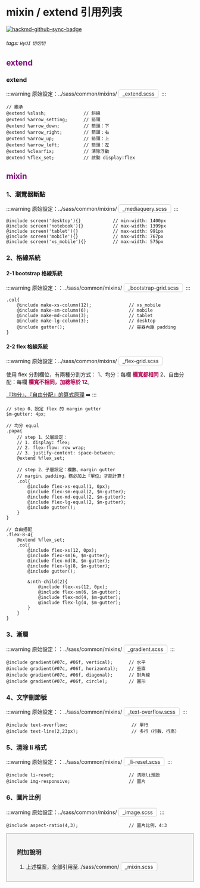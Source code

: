 # mixin / extend 引用列表

[![hackmd-github-sync-badge](https://hackmd.io/jf1_RTDUTVaQRlk3J1Gc1w/badge)](https://hackmd.io/jf1_RTDUTVaQRlk3J1Gc1w)

###### tags: `HyUI` `切切切`

## <font color=purple> extend </font>

### extend

:::warning
原始設定：../sass/common/mixins/<span class="focus2">\_extend.scss</span>
:::

```sass=
// 繼承
@extend %slash;              // 斜線
@extend %arrow_setting;      // 箭頭
@extend %arrow_down;         // 箭頭：下
@extend %arrow_right;        // 箭頭：右
@extend %arrow_up;           // 箭頭：上
@extend %arrow_left;         // 箭頭：左
@extend %clearfix;           // 清除浮動
@extend %flex_set;           // 啟動 display:flex
```

## <font color=purple> mixin </font>

### 1、瀏覽器斷點

:::warning
原始設定：../sass/common/mixins/<span class="focus2">\_mediaquery.scss</span>
:::

```sass=
@include screen('desktop'){}            // min-width: 1400px
@include screen('notebook'){}           // max-width: 1399px
@include screen('tablet'){}             // max-width: 991px
@include screen('mobile'){}             // max-width: 767px
@include screen('xs_mobile'){}          // max-width: 575px
```

### 2、格線系統

#### 2-1 bootstrap 格線系統

:::warning
原始設定：：../sass/common/mixins/<span class="focus2">\_bootstrap-grid.scss</span>
:::

```sass=
.col{
    @include make-xs-column(12);              // xs_mobile
    @include make-sm-column(6);               // mobile
    @include make-md-column(3);               // tablet
    @include make-lg-column(3);               // desktop
    @include gutter();                        // 容器內距 padding
}
```

#### 2-2 flex 格線系統

:::warning
原始設定：../sass/common/mixins/<span class="focus2">\_flex-grid.scss</span>

使用 flex 分割欄位，有兩種分割方式：
1、均分：每欄 <b class="focus">欄寬都相同</b>
2、自由分配：每欄 <b class="focus">欄寬不相同，加總等於 12</b>。

[『均分』、『自由分配』的算式原理](https://hackmd.io/@lizewu/r1eU6MPBw) :arrow_right:
:::

```sass=
// step 0、設定 flex 的 margin gutter
$m-gutter: 4px;

// 均分 equal
.papa{
    // step 1、父層設定：
    // 1. display: flex;
    // 2. flex-flow: row wrap;
    // 3. justify-content: space-between;
    @extend %flex_set;

    // step 2、子層設定：欄數、margin gutter
    // margin、padding，務必加上『單位』才能計算！
    .col{
        @include flex-xs-equal(1, 0px);
        @include flex-sm-equal(2, $m-gutter);
        @include flex-md-equal(2, $m-gutter);
        @include flex-lg-equal(2, $m-gutter);
        @include gutter();
    }
}

// 自由搭配
.flex-8-4{
    @extend %flex_set;
    .col{
        @include flex-xs(12, 0px);
        @include flex-sm(6, $m-gutter);
        @include flex-md(8, $m-gutter);
        @include flex-lg(8, $m-gutter);
        @include gutter();

        &:nth-child(2){
            @include flex-xs(12, 0px);
            @include flex-sm(6, $m-gutter);
            @include flex-md(4, $m-gutter);
            @include flex-lg(4, $m-gutter);
        }
    }
}

```

### 3、漸層

:::warning
原始設定：：../sass/common/mixins/<span class="focus2">\_gradient.scss</span>
:::

```sass=
@include gradient(#07c, #06f, vertical);      // 水平
@include gradient(#07c, #06f, horizontal);    // 垂直
@include gradient(#07c, #06f, diagonal);      // 對角線
@include gradient(#07c, #06f, circle);        // 圓形
```

### 4、文字刪節號

:::warning
原始設定：：../sass/common/mixins/<span class="focus2">\_text-overflow.scss</span>
:::

```sass=
@include text-overflow;                        // 單行
@include text-line(2,23px);                    // 多行（行數、行高）
```

### 5、清除 li 格式

:::warning
原始設定：：../sass/common/mixins/<span class="focus2">\_li-reset.scss</span>
:::

```sass=
@include li-reset;                            // 清除li預設
@include img-responsive;                      // 圖片
```

### 6、圖片比例

:::warning
原始設定：../sass/common/mixins/<span class="focus2">\_image.scss</span>
:::

```sass=
@include aspect-ratio(4,3);                   // 圖片比例，4:3
```

<div class="box">
    <h3>附加說明</h3>
    <ol>
        <li>上述檔案，全部引用至../sass/common/<span class="focus2">_mixin.scss</span></li>
</ol>
</div>

<style>
/* 顏色設定 <span class="blue"></span>*/
.title{
    font-size: 26px; color: #fff;
    background:#00469C; display:inline-block;
    padding: 10px 20px 10px 30px;
    border-radius: 4px;
}
.sub-title{ font-size: 20px; color: #00469C; }
.box{
    padding: 1em 2em;
    background:#f5f5f5;
    margin: 10px 0;
    border: solid 1px #aaa;
}

.focus { color: #B20050; }
.focus2 {
    color: #222; border: solid 1px #c8c8c8;
    display: inline-block;
    padding: 2px 10px; margin: 0 4px;
    border-radius: 4px;
    background: #fff;
}
.link{ font-size: 20px; color: #B20050;}
.ui-infobar{ max-width:95%; }
.markdown-body{ max-width:95%; }
</style>
